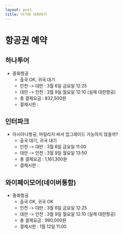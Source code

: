 ```yaml
---
layout: post
title: 아기와 대화하기
---
```

# 항공권 예약  
## 하나투어  
* 중화항공
  * 출국 OK, 귀국 대기
  * 인천 -> 대만 : 3월 6일 금요일 12:25  
  * 대만 -> 인천 : 3월 9일 월요일 12:10 (실제 대한항공)
  * 총 결제요금 : 832,500원  
  * 결제시한 :  
## 인터파크
* 아시아나항공, 마일리지 써서 업그레이드 가능하지 않을까?
  * 출국 대기, 귀국 대기
  * 인천 -> 대만 : 3월 6일 금요일 11:00
  * 대만 -> 인천 : 3월 9일 월요일 13:50
  * 총 결제요금 : 1,161,300원  
  * 결제시한 :  
## 와이페이모어(네이버통함)
* 중화항공
  * 출국 OK, 귀국 OK
  * 인천 -> 대만 : 3월 6일 금요일 12:25  
  * 대만 -> 인천 : 3월 9일 월요일 12:10 (실제 대한항공)
  * 총 결제요금 : 990,000원  
  * 결제시한 : 1월 12일 11:00
